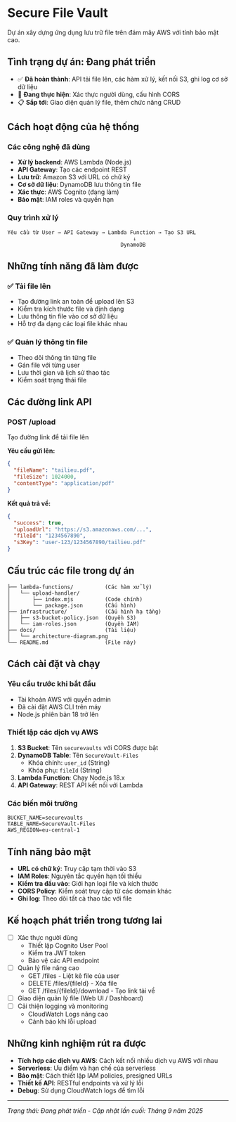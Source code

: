 # Secure File Vault
Dự án xây dựng ứng dụng lưu trữ file trên đám mây AWS với tính bảo mật cao.
## Tình trạng dự án: Đang phát triển

- ✅ **Đã hoàn thành**: API tải file lên, các hàm xử lý, kết nối S3, ghi log cơ sở dữ liệu
- 🔄 **Đang thực hiện**: Xác thực người dùng, cấu hình CORS 
- 📋 **Sắp tới**: Giao diện quản lý file, thêm chức năng CRUD

## Cách hoạt động của hệ thống

### Các công nghệ đã dùng
- **Xử lý backend**: AWS Lambda (Node.js)
- **API Gateway**: Tạo các endpoint REST
- **Lưu trữ**: Amazon S3 với URL có chữ ký
- **Cơ sở dữ liệu**: DynamoDB lưu thông tin file
- **Xác thực**: AWS Cognito (đang làm)
- **Bảo mật**: IAM roles và quyền hạn

### Quy trình xử lý
```
Yêu cầu từ User → API Gateway → Lambda Function → Tạo S3 URL
                                        ↓
                                    DynamoDB 
```

## Những tính năng đã làm được

### ✅ Tải file lên
- Tạo đường link an toàn để upload lên S3
- Kiểm tra kích thước file và định dạng
- Lưu thông tin file vào cơ sở dữ liệu
- Hỗ trợ đa dạng các loại file khác nhau

### ✅ Quản lý thông tin file
- Theo dõi thông tin từng file
- Gán file với từng user
- Lưu thời gian và lịch sử thao tác
- Kiểm soát trạng thái file

## Các đường link API

### POST /upload
Tạo đường link để tải file lên

**Yêu cầu gửi lên:**
```json
{
  "fileName": "tailieu.pdf",
  "fileSize": 1024000,
  "contentType": "application/pdf"
}
```

**Kết quả trả về:**
```json
{
  "success": true,
  "uploadUrl": "https://s3.amazonaws.com/...",
  "fileId": "1234567890",
  "s3Key": "user-123/1234567890/tailieu.pdf"
}
```

## Cấu trúc các file trong dự án
```
├── lambda-functions/          (Các hàm xử lý)
│   └── upload-handler/
│       ├── index.mjs          (Code chính)
│       └── package.json       (Cấu hình)
├── infrastructure/            (Cấu hình hạ tầng)
│   ├── s3-bucket-policy.json  (Quyền S3)
│   └── iam-roles.json         (Quyền IAM)
├── docs/                      (Tài liệu)
│   └── architecture-diagram.png
└── README.md                  (File này)
```

## Cách cài đặt và chạy

### Yêu cầu trước khi bắt đầu
- Tài khoản AWS với quyền admin
- Đã cài đặt AWS CLI trên máy
- Node.js phiên bản 18 trở lên

### Thiết lập các dịch vụ AWS
1. **S3 Bucket**: Tên `securevaults` với CORS được bật
2. **DynamoDB Table**: Tên `SecureVault-Files` 
   - Khóa chính: `user_id` (String)
   - Khóa phụ: `fileId` (String)  
3. **Lambda Function**: Chạy Node.js 18.x
4. **API Gateway**: REST API kết nối với Lambda

### Các biến môi trường
```
BUCKET_NAME=securevaults
TABLE_NAME=SecureVault-Files
AWS_REGION=eu-central-1
```

## Tính năng bảo mật
- **URL có chữ ký**: Truy cập tạm thời vào S3
- **IAM Roles**: Nguyên tắc quyền hạn tối thiểu
- **Kiểm tra đầu vào**: Giới hạn loại file và kích thước
- **CORS Policy**: Kiểm soát truy cập từ các domain khác
- **Ghi log**: Theo dõi tất cả thao tác với file

## Kế hoạch phát triển trong tương lai
- [ ] Xác thực người dùng
  - Thiết lập Cognito User Pool
  - Kiểm tra JWT token
  - Bảo vệ các API endpoint
- [ ] Quản lý file nâng cao
  - GET /files - Liệt kê file của user
  - DELETE /files/{fileId} - Xóa file
  - GET /files/{fileId}/download - Tạo link tải về
- [ ] Giao diện quản lý file (Web UI / Dashboard)
- [ ] Cải thiện logging và monitoring
  - CloudWatch Logs nâng cao
  - Cảnh báo khi lỗi upload

## Những kinh nghiệm rút ra được
- **Tích hợp các dịch vụ AWS**: Cách kết nối nhiều dịch vụ AWS với nhau
- **Serverless**: Ưu điểm và hạn chế của serverless
- **Bảo mật**: Cách thiết lập IAM policies, presigned URLs
- **Thiết kế API**: RESTful endpoints và xử lý lỗi
- **Debug**: Sử dụng CloudWatch logs để tìm lỗi
---
*Trạng thái: Đang phát triển - Cập nhật lần cuối: Tháng 9 năm 2025*
